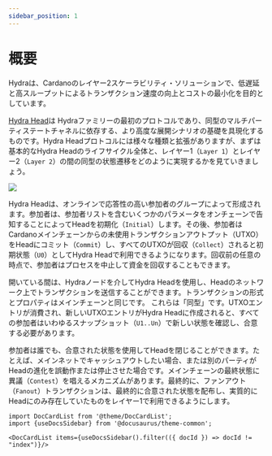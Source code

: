 ```yaml
---
sidebar_position: 1
---
```


# 概要

Hydraは、Cardanoのレイヤー2スケーラビリティ・ソリューションで、低遅延と高スループットによるトランザクション速度の向上とコストの最小化を目的としています。

[Hydra Head](https://eprint.iacr.org/2020/299.pdf)は Hydraファミリーの最初のプロトコルであり、同型のマルチパーティステートチャネルに依存する、より高度な展開シナリオの基礎を具現化するものです。Hydra Headプロトコルには様々な種類と拡張がありますが、まずは基本的なHydra Headのライフサイクル全体と、レイヤー1（`Layer 1`）とレイヤー2（`Layer 2`）の間の同型の状態遷移をどのように実現するかを見ていきましょう。

![](./hydra-head-lifecycle.svg)

Hydra Headは、オンラインで応答性の高い参加者のグループによって形成されます。参加者は、参加者リストを含むいくつかのパラメータをオンチェーンで告知することによってHeadを初期化（`Initial`）します。その後、参加者はCardanoメインチェーンからの未使用トランザクションアウトプット（UTXO）をHeadにコミット（`Commit`）し、すべてのUTXOが回収（`Collect`）されると初期状態（`U0`）としてHydra Headで利用できるようになります。回収前の任意の時点で、参加者はプロセスを中止して資金を回収することもできます。

開いている間は、Hydraノードを介してHydra Headを使用し、Headのネットワーク上でトランザクションを送信することができます。トランザクションの形式とプロパティはメインチェーンと同じです。 これらは「同型」です。UTXOエントリが消費され、新しいUTXOエントリがHydra Headに作成されると、すべての参加者はいわゆるスナップショット（`U1..Un`）で新しい状態を確認し、合意する必要があります。

参加者は誰でも、合意された状態を使用してHeadを閉じることができます。たとえば、メインネットでキャッシュアウトしたい場合、または別のパーティがHeadの進化を誤動作または停止させた場合です。メインチェーンの最終状態に異議（`Contest`）を唱えるメカニズムがあります。最終的に、ファンアウト（`Fanout`）トランザクションは、最終的に合意された状態を配布し、実質的にHeadにのみ存在していたものをレイヤー1で利用できるようにします。

```mdx-code-block
import DocCardList from '@theme/DocCardList';
import {useDocsSidebar} from '@docusaurus/theme-common';

<DocCardList items={useDocsSidebar().filter(({ docId }) => docId != "index")}/>
```
